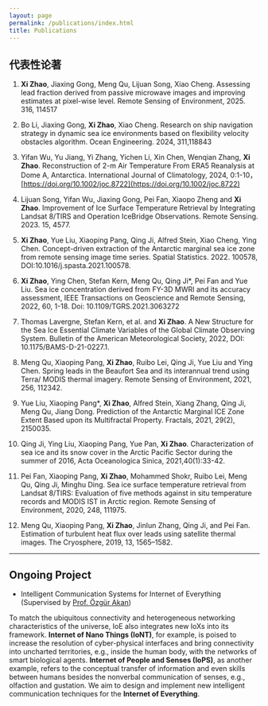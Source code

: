 ```yaml
---
layout: page
permalink: /publications/index.html
title: Publications
---
```


<!-- > (†: equal contribution, ~: corresponding author) -->

## 代表性论著

1. **Xi Zhao**, Jiaxing Gong, Meng Qu, Lijuan Song, Xiao Cheng. Assessing lead fraction derived from passive microwave images and improving estimates at pixel-wise level. Remote Sensing of Environment, 2025. 316, 114517

2. Bo Li, Jiaxing Gong, **Xi Zhao**, Xiao Cheng. Research on ship navigation strategy in dynamic sea ice environments based on flexibility velocity obstacles algorithm. Ocean Engineering. 2024, 311,118843

3. Yifan Wu, Yu Jiang, Yi Zhang, Yichen Li, Xin Chen, Wenqian Zhang, **Xi Zhao**. Reconstruction of 2-m Air Temperature From ERA5 Reanalysis at Dome A, Antarctica. International Journal of Climatology, 2024, 0:1-10，[https://doi.org/10.1002/joc.8722](https://doi.org/10.1002/joc.8722)

4. Lijuan Song, Yifan Wu, Jiaxing Gong, Pei Fan, Xiaopo Zheng and **Xi Zhao**. Improvement of Ice Surface Temperature Retrieval by Integrating Landsat 8/TIRS and Operation IceBridge Observations. Remote Sensing. 2023. 15, 4577.

5. **Xi Zhao**, Yue Liu, Xiaoping Pang, Qing Ji, Alfred Stein, Xiao Cheng, Ying Chen. Concept-driven extraction of the Antarctic marginal sea ice zone from remote sensing image time series. Spatial Statistics. 2022. 100578, DOI:10.1016/j.spasta.2021.100578.

6. **Xi Zhao**, Ying Chen, Stefan Kern, Meng Qu, Qing Ji*, Pei Fan and Yue Liu. Sea ice concentration derived from FY-3D MWRI and its accuracy assessment, IEEE Transactions on Geoscience and Remote Sensing, 2022, 60, 1-18. Doi: 10.1109/TGRS.2021.3063272

7. Thomas Lavergne, Stefan Kern, et al. and **Xi Zhao**. A New Structure for the Sea Ice Essential Climate Variables of the Global Climate Observing System. Bulletin of the American Meteorological Society, 2022, DOI: 10.1175/BAMS-D-21-0227.1.

8. Meng Qu, Xiaoping Pang, **Xi Zhao**, Ruibo Lei, Qing Ji, Yue Liu and Ying Chen. Spring leads in the Beaufort Sea and its interannual trend using Terra/ MODIS thermal imagery. Remote Sensing of Environment, 2021, 256, 112342.

9. Yue Liu, Xiaoping Pang*, **Xi Zhao**, Alfred Stein, Xiang Zhang, Qing Ji, Meng Qu, Jiang Dong. Prediction of the Antarctic Marginal ICE Zone Extent Based upon its Multifractal Property. Fractals, 2021, 29(2), 2150035.

10. Qing Ji, Ying Liu, Xiaoping Pang, Yue Pan, **Xi Zhao**. Characterization of sea ice and its snow cover in the Arctic Pacific Sector during the summer of 2016, Acta Oceanologica Sinica, 2021,40(1):33-42.

11. Pei Fan, Xiaoping Pang, **Xi Zhao**, Mohammed Shokr, Ruibo Lei, Meng Qu, Qing Ji, Minghu Ding. Sea ice surface temperature retrieval from Landsat 8/TIRS: Evaluation of five methods against in situ temperature records and MODIS IST in Arctic region. Remote Sensing of Environment, 2020, 248, 111975.

12. Meng Qu, Xiaoping Pang, **Xi Zhao**, Jinlun Zhang, Qing Ji, and Pei Fan. Estimation of turbulent heat flux over leads using satellite thermal images. The Cryosphere, 2019, 13, 1565–1582.

---

## Ongoing Project

- Intelligent Communication Systems for Internet of Everything (Supervised by [Prof. Özgür Akan](https://www.eng.cam.ac.uk/profiles/oba21))

To match the ubiquitous connectivity and heterogeneous networking characteristics of the universe, IoE also integrates new IoXs into its framework. **Internet of Nano Things (IoNT)**, for example, is poised to increase the resolution of cyber-physical interfaces and bring connectivity into uncharted territories, e.g., inside the human body, with the networks of smart biological agents. **Internet of People and Senses (IoPS)**, as another example, refers to the conceptual transfer of information and even skills between humans besides the nonverbal communication of senses, e.g., olfaction and gustation. We aim to design and implement new intelligent communication techniques for the **Internet of Everything**.

<br>

<!-- ---

## Degree Thesis

- [Hybrid Detection Mechanism for Spoofing Attacks in Bluetooth Low Energy Networks](https://caihanlin.com/mypaper/thesis/UG-thesis.pdf)<br>**Hanlin Cai** (Advisor: Zhezhuang Xu). **Best Bachelor Thesis Award** (Top 1/300).<br>Proposal paper has been accepted by AAAI 2024<br>Expect to submit a long paper to KDD 2024.

- [Industrial Inspection System based on Intelligent IoT and Bionic Quadruped Robot](https://caihanlin.com/mypaper/thesis/IP-report.pdf)<br>**Hanlin Cai** (Advisor: Zhezhuang Xu, Yuxiong Xia). Junior-year Intern Program.<br>Industrial Placement at China Huading Tech and IIoT Lab<br>

  <br>

---

## Early Project

- [Proposal: Securing Billion Bluetooth Devices leveraging Learning-based Techniques](https://ojs.aaai.org/index.php/AAAI/article/view/30544)<br>*Final year project (FYP).*<br>**Hanlin Cai** (Advisors: Zhezhuang Xu, Tozammel Hossain)<br>The 38th Annual AAAI Conference on Artificial Intelligence (AAAI 2024), Undergraduate Consortium.<br>Vancouver, Canada. February, 2024.

- Optimizing Traffic Sign Detection System Using Deep Residual Neural Networks Combined with Analytic Hierarchy Process Model<br>*Junior-year course design.*<br>**Hanlin Cai**, Zheng Li, Jiaqi Hu, Wei Hong Lim, Sew Sun Tiang, Mastaneh Mokayef, Chin Hong Wong<br>The 28th International Conference on Artificial Life and Robotics.<br>Beppu, Japan. February, 2023.<br>Recommended for expanding publication in the Journal of Advances in Artificial Life Robotics (EI Compendex).

- An IoT Garbage Monitoring System for Effective Garbage Management<br>*First-year course design.*<br>**Hanlin Cai**, Jiaqi Hu, Zheng Li, Wei Hong Lim, Mastaneh Mokayef, Chin Hong Wong<br>The 4th International Conference on Computer Engineering, Network and Intelligent Multimedia<br>Surabaya, Indonesia. November, 2022 (EI Compendex).<br>

  <br> -->
